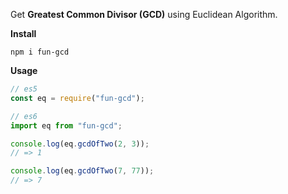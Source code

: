 Get **Greatest Common Divisor (GCD)** using Euclidean Algorithm.

**Install**

```
npm i fun-gcd
```

**Usage**

```js
// es5
const eq = require("fun-gcd");

// es6
import eq from "fun-gcd";

console.log(eq.gcdOfTwo(2, 3));
// => 1

console.log(eq.gcdOfTwo(7, 77));
// => 7
```

